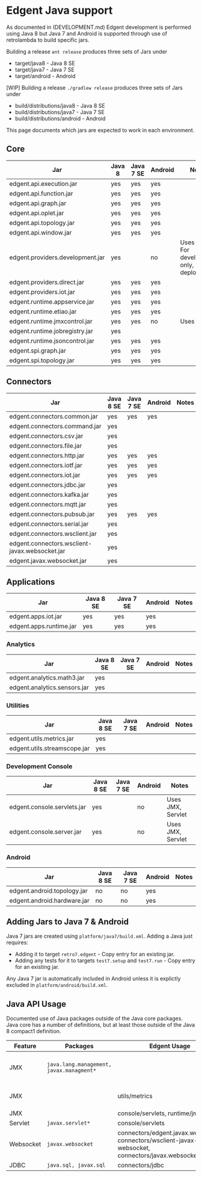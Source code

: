 # Edgent Java support

As documented in (DEVELOPMENT.md) Edgent development is performed
using Java 8 but Java 7 and Android is supported through use of
retrolambda to build specific jars.

Building a release `ant release` produces three sets of Jars under
* target/java8 - Java 8 SE
* target/java7 - Java 7 SE
* target/android - Android

[WIP] Building a release `./gradlew release` produces three sets of Jars under
* build/distributions/java8 - Java 8 SE
* build/distributions/java7 - Java 7 SE
* build/distributions/android - Android

This page documents which jars are expected to work in each environment.

## Core

| Jar | Java 8 | Java 7 SE | Android | Notes |
|---|---|---|---|---|
|edgent.api.execution.jar| yes | yes | yes |
|edgent.api.function.jar| yes | yes | yes |
|edgent.api.graph.jar| yes | yes | yes |
|edgent.api.oplet.jar| yes | yes | yes |
|edgent.api.topology.jar| yes | yes | yes |
|edgent.api.window.jar| yes | yes | yes |
|edgent.providers.development.jar | yes | | no | Uses JMX, For development only, not deployment |
|edgent.providers.direct.jar| yes | yes | yes |
|edgent.providers.iot.jar| yes | yes | yes |
|edgent.runtime.appservice.jar| yes | yes | yes |
|edgent.runtime.etiao.jar| yes | yes | yes |
|edgent.runtime.jmxcontrol.jar| yes | yes | no | Uses JMX |
|edgent.runtime.jobregistry.jar| yes | | |
|edgent.runtime.jsoncontrol.jar| yes | yes | yes |
|edgent.spi.graph.jar| yes | yes | yes |
|edgent.spi.topology.jar| yes | yes | yes |

## Connectors

| Jar | Java 8 SE | Java 7 SE | Android | Notes |
|---|---|---|---|---|
|edgent.connectors.common.jar | yes | yes | yes | |
|edgent.connectors.command.jar | yes | | | |
|edgent.connectors.csv.jar | yes | | | |
|edgent.connectors.file.jar | yes | | | |
|edgent.connectors.http.jar | yes | yes | yes | |
|edgent.connectors.iotf.jar | yes | yes | yes | |
|edgent.connectors.iot.jar | yes | yes | yes | |
|edgent.connectors.jdbc.jar | yes | | | |
|edgent.connectors.kafka.jar | yes | | | |
|edgent.connectors.mqtt.jar | yes | | | |
|edgent.connectors.pubsub.jar | yes | yes | yes | |
|edgent.connectors.serial.jar | yes | | | |
|edgent.connectors.wsclient.jar | yes | | | |
|edgent.connectors.wsclient-javax.websocket.jar | yes | | | |
|edgent.javax.websocket.jar | yes | | | |

## Applications
| Jar | Java 8 SE | Java 7 SE | Android | Notes |
|---|---|---|---|---|
|edgent.apps.iot.jar | yes | yes | yes | | 
|edgent.apps.runtime.jar | yes | yes | yes | | 

### Analytics

| Jar | Java 8 SE | Java 7 SE | Android | Notes |
|---|---|---|---|---|
|edgent.analytics.math3.jar | yes | | | |
|edgent.analytics.sensors.jar | yes | | | |

### Utilities

| Jar | Java 8 SE | Java 7 SE | Android | Notes |
|---|---|---|---|---|
|edgent.utils.metrics.jar | yes | | | |
|edgent.utils.streamscope.jar | yes | | | |

### Development Console

| Jar | Java 8 SE | Java 7 SE | Android | Notes |
|---|---|---|---|---|
|edgent.console.servlets.jar | yes | | no | Uses JMX, Servlet|
|edgent.console.server.jar | yes | | no | Uses JMX, Servlet |

### Android
| Jar | Java 8 SE | Java 7 SE | Android | Notes |
|---|---|---|---|---|
|edgent.android.topology.jar | no | no | yes | |
|edgent.android.hardware.jar | no | no | yes | |

## Adding Jars to Java 7 & Android

Java 7 jars are created using `platform/java7/build.xml`. Adding a Java just requires:
* Adding it to target `retro7.edgent` - Copy entry for an existing jar.
* Adding any tests for it to targets `test7.setup` and `test7.run` - Copy entry for an existing jar.

Any Java 7 jar is automatically included in Android unless it is explictly excluded in `platform/android/build.xml`.

## Java API Usage

Documented use of Java packages outside of the Java core packages.
Java core has a number of definitions, but at least those outside
of the Java 8 compact1 definition.

| Feature | Packages | Edgent Usage | Notes |
|---|---|---|---|
|JMX | `java.lang.management, javax.managment*` | | JMX not supported on Android |
|JMX | | utils/metrics | Optional utility methods |
|JMX | | console/servlets, runtime/jmxcontrol | 
|Servlet| `javax.servlet*` | console/servlets |
|Websocket| `javax.websocket` | connectors/edgent.javax.websocket, connectors/wsclient-javax-websocket, connectors/javax.websocket-client |
|JDBC| `java.sql, javax.sql` | connectors/jdbc |


